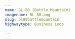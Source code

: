 ```yaml
---
name: BL-80 (Battle Mountain)
imagename: BL-80.png
slug: bl80battlemountain
highwaytype: Business Loop

---
```

